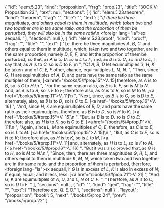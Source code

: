 {
  "id": "elem.5.23",
  "kind": "proposition",
  "frag": "prop.23",
  "title": "BOOK V: Proposition 23.",
  "text": null,
  "sections": [
    {
      "id": "elem.5.23.theorem",
      "kind": "theorem",
      "frag": "",
      "title": "",
      "text": [
        "<var>If there be three magnitudes</var>, <var>and others equal to them in multitude</var>, <var>which taken two and two together are in the same ratio</var>, <var>and the proportion of them be perturbed</var>, <var>they will also be in the same ratio</var>\n       <foreign lang=\"la\">ex aequali</foreign>. "
      ],
      "sections": null
    },
    {
      "id": "elem.5.23.proof",
      "kind": "proof",
      "frag": "",
      "title": "",
      "text": [
        "Let there be three magnitudes <var>A</var>, <var>B</var>, <var>C</var>, and others equal to them in multitude, which, taken two and two together, are in the same proportion, namely <var>D</var>, <var>E</var>, <var>F</var>; and let the proportion of them be perturbed, so that, as <var>A</var> is to <var>B</var>, so is <var>E</var> to <var>F</var>, and, as <var>B</var> is to <var>C</var>, so is <var>D</var> to <var>E</var>; I say that, as <var>A</var> is to <var>C</var>, so is <var>D</var> to <var>F</var>. \n      ",
        "Of <var>A</var>, <var>B</var>, <var>D</var> let equimultiples <var>G</var>, <var>H</var>, <var>K</var> be taken, and of <var>C</var>, <var>E</var>, <var>F</var> other, chance, equimultiples <var>L</var>, <var>M</var>, <var>N</var>. ",
        "Then, since <var>G</var>, <var>H</var> are equimultiples of <var>A</var>, <var>B</var>, and parts have the same ratio as the same multiples of them, [<a href=\"/books/5/#prop.15\">V. 15</a>] therefore, as <var>A</var> is to <var>B</var>, so is <var>G</var> to <var>H</var>.\n      ",
        "For the same reason also, as <var>E</var> is to <var>F</var>, so is <var>M</var> to <var>N</var>. And, as <var>A</var> is to <var>B</var>, so is <var>E</var> to <var>F</var>; therefore also, as <var>G</var> is to <var>H</var>, so is <var>M</var> to <var>N</var>. [<a href=\"/books/5/#prop.11\">V. 11</a>]\n      ",
        "Next, since, as <var>B</var> is to <var>C</var>, so is <var>D</var> to <var>E</var>, alternately, also, as <var>B</var> is to <var>D</var>, so is <var>C</var> to <var>E</var>. [<a href=\"/books/5/#prop.16\">V. 16</a>] ",
        "And, since <var>H</var>, <var>K</var> are equimultiples of <var>B</var>, <var>D</var>, and parts have the same ratio as their equimultiples, therefore, as <var>B</var> is to <var>D</var>, so is <var>H</var> to <var>K</var>. [<a href=\"/books/5/#prop.15\">V. 15</a>]\n       ",
        "But, as <var>B</var> is to <var>D</var>, so is <var>C</var> to <var>E</var>; therefore also, as <var>H</var> is to <var>K</var>, so is <var>C</var> to <var>E</var>. [<a href=\"/books/5/#prop.11\">V. 11</a>]\n      ",
        "Again, since <var>L</var>, <var>M</var> are equimultiples of <var>C</var>, <var>E</var>, therefore, as <var>C</var> is to <var>E</var>, so is <var>L</var> to <var>M</var>. [<a href=\"/books/5/#prop.15\">V. 15</a>]\n      ",
        "But, as <var>C</var> is to <var>E</var>, so is <var>H</var> to <var>K</var>; therefore also, as <var>H</var> is to <var>K</var>, so is <var>L</var> to <var>M</var>, [<a href=\"/books/5/#prop.11\">V. 11</a>] and, alternately, as <var>H</var> is to <var>L</var>, so is <var>K</var> to <var>M</var>. [<a href=\"/books/5/#prop.16\">V. 16</a>] ",
        "But it was also proved that, as <var>G</var> is to <var>H</var>, so is <var>M</var> to <var>N</var>.\n      ",
        "Since, then, there are three magnitudes <var>G</var>, <var>H</var>, <var>L</var>, and others equal to them in multitude <var>K</var>, <var>M</var>, <var>N</var>, which taken two and two together are in the same ratio, and the proportion of them is perturbed, therefore, <foreign lang=\"la\">ex aequali</foreign>, if <var>G</var> is in excess of <var>L</var>, <var>K</var> is also in excess of <var>N</var>; if equal, equal; and if less, less. [<a href=\"/books/5/#prop.21\">V. 21</a>] ",
        "And <var>G</var>, <var>K</var> are equimultiples of <var>A</var>, <var>D</var>, and <var>L</var>, <var>N</var> of <var>C</var>, <var>F</var>. ",
        "Therefore, as <var>A</var> is to <var>C</var>, so is <var>D</var> to <var>F</var>. "
      ],
      "sections": null
    },
    {
      "id": "",
      "kind": "qed",
      "frag": "",
      "title": "",
      "text": [
        "Therefore etc. Q. E. D."
      ],
      "sections": null
    }
  ],
  "layout": "proposition",
  "book": 5,
  "next": "/books/5/prop.24",
  "prev": "/books/5/prop.22"
}
